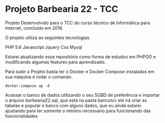 # Projeto Barbearia 22 - TCC
Projeto Desenvolvido para o TCC do curso técnico de Informática para Internet, concluído em 2016.

O projeto utiliza as seguintes tecnologias.

PHP 5.6
Javascript
Jquery
Css
Mysql


Estarei atualizando esse repositório como forma de estudos em PHPOO e modificando algumas features para aprendizado.

Para subir o Projeto basta ter o Docker e Docker Compose instalados em sua máquina e rodar o comando.
    
    docker-compose up -d

Acessar o banco de dados utilizando o seu SGBD de preferência e importar o arquivo barbearia22.sql, que está na pasta bancotcc ele irá criar as tabelas e popular o banco com alguns dados, que eu ainda estarei ajustando para ter somente o mínimo necessário para funcionando das funcionalidades


